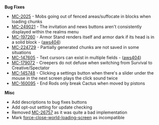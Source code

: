 **Bug Fixes**

- [MC-2025](https://bugs.mojang.com/browse/MC-2025) - Mobs going out of fenced areas/suffocate in blocks when loading chunks
- [MC-249021](https://bugs.mojang.com/browse/MC-249021) - The invitation and news buttons aren't consistently displayed within the realms menu
- [MC-197260](https://bugs.mojang.com/browse/MC-197260) - Armor Stand renders itself and armor dark if its head is in a solid block - ([aws404](https://github.com/aws404))
- [MC-224729](https://bugs.mojang.com/browse/MC-224729) - Partially generated chunks are not saved in some situations
- [MC-147605](https://bugs.mojang.com/browse/MC-147605) - Text cursors can exist in multiple fields - ([aws404](https://github.com/aws404))
- [MC-179072](https://bugs.mojang.com/browse/MC-179072) - Creepers do not defuse when switching from Survival to Creative/Spectator
- [MC-145748](https://bugs.mojang.com/browse/MC-145748) - Clicking a settings button when there's a slider under the mouse in the next screen plays the click sound twice
- [MC-160095](https://bugs.mojang.com/browse/MC-160095) - End Rods only break Cactus when moved by pistons

**Misc**

- Add descriptions to bug fixes buttons
- Add opt-out setting for update checking
- Removed [MC-26757](https://bugs.mojang.com/browse/MC-26757) as it was quite a bad implementation
- Mark [force-close-world-loading-screen](https://modrinth.com/mod/forcecloseworldloadingscreen) as incompatible
